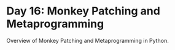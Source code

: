 # Day 16: Monkey Patching and Metaprogramming

Overview of Monkey Patching and Metaprogramming in Python.
